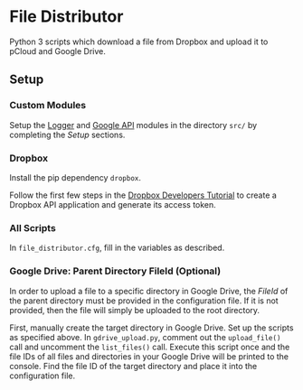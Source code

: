 # File Distributor

Python 3 scripts which download a file from Dropbox and upload it to pCloud and Google Drive.

## Setup

### Custom Modules

Setup the [Logger](https://github.com/jleung51/scripts/tree/master/modules/logger) and [Google API](https://github.com/jleung51/scripts/tree/master/modules/google_api) modules in the directory `src/` by completing the _Setup_ sections.

### Dropbox

Install the pip dependency `dropbox`.

Follow the first few steps in the [Dropbox Developers Tutorial](https://www.dropbox.com/developers/documentation/python#tutorial) to create a Dropbox API application and generate its access token.

### All Scripts

In `file_distributor.cfg`, fill in the variables as described.

### Google Drive: Parent Directory FileId (Optional)

In order to upload a file to a specific directory in Google Drive, the _FileId_ of the parent directory must be provided in the configuration file. If it is not provided, then the file will simply be uploaded to the root directory.

First, manually create the target directory in Google Drive. Set up the scripts as specified above. In `gdrive_upload.py`, comment out the `upload_file()` call and uncomment the `list_files()` call. Execute this script once and the file IDs of all files and directories in your Google Drive will be printed to the console. Find the file ID of the target directory and place it into the configuration file.
